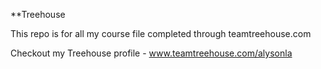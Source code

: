 **Treehouse

This repo is for all my course file completed through teamtreehouse.com

Checkout my Treehouse profile - www.teamtreehouse.com/alysonla